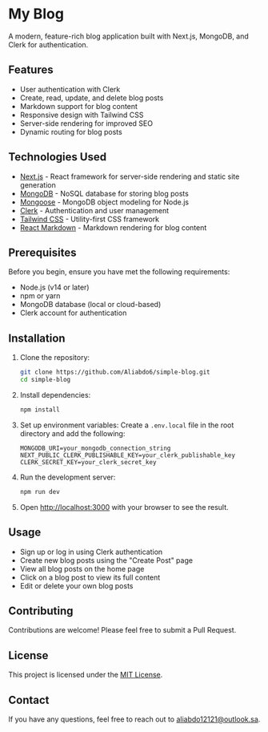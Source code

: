 # My Blog

A modern, feature-rich blog application built with Next.js, MongoDB, and Clerk for authentication.

## Features

- User authentication with Clerk
- Create, read, update, and delete blog posts
- Markdown support for blog content
- Responsive design with Tailwind CSS
- Server-side rendering for improved SEO
- Dynamic routing for blog posts

## Technologies Used

- [Next.js](https://nextjs.org/) - React framework for server-side rendering and static site generation
- [MongoDB](https://www.mongodb.com/) - NoSQL database for storing blog posts
- [Mongoose](https://mongoosejs.com/) - MongoDB object modeling for Node.js
- [Clerk](https://clerk.dev/) - Authentication and user management
- [Tailwind CSS](https://tailwindcss.com/) - Utility-first CSS framework
- [React Markdown](https://github.com/remarkjs/react-markdown) - Markdown rendering for blog content

## Prerequisites

Before you begin, ensure you have met the following requirements:

- Node.js (v14 or later)
- npm or yarn
- MongoDB database (local or cloud-based)
- Clerk account for authentication

## Installation

1. Clone the repository:
    ```bash
    git clone https://github.com/Aliabdo6/simple-blog.git
    cd simple-blog
    ```

2. Install dependencies:
    ```bash
    npm install
    ```

3. Set up environment variables:
    Create a `.env.local` file in the root directory and add the following:
    ```env
    MONGODB_URI=your_mongodb_connection_string
    NEXT_PUBLIC_CLERK_PUBLISHABLE_KEY=your_clerk_publishable_key
    CLERK_SECRET_KEY=your_clerk_secret_key
    ```

4. Run the development server:
    ```bash
    npm run dev
    ```

5. Open [http://localhost:3000](http://localhost:3000) with your browser to see the result.

## Usage

- Sign up or log in using Clerk authentication
- Create new blog posts using the "Create Post" page
- View all blog posts on the home page
- Click on a blog post to view its full content
- Edit or delete your own blog posts

## Contributing

Contributions are welcome! Please feel free to submit a Pull Request.

## License

This project is licensed under the [MIT License](LICENSE).

## Contact

If you have any questions, feel free to reach out to [aliabdo12121@outlook.sa](mailto:aliabdo12121@outlook.sa).
